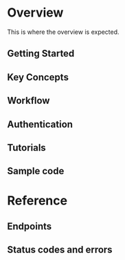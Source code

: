 # Overview
This is where the overview is expected.

## Getting Started

## Key Concepts

## Workflow

## Authentication

## Tutorials

## Sample code

# Reference

## Endpoints

## Status codes and errors